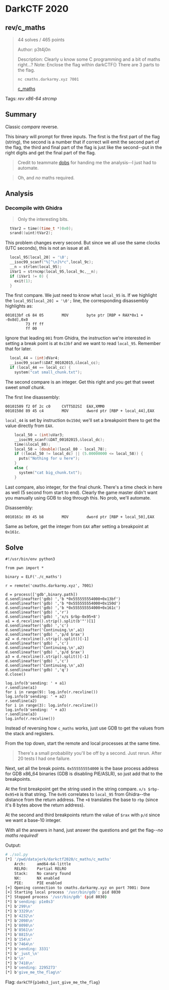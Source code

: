 # DarkCTF 2020

## rev/c_maths

> 44 solves / 465 points
>
> Author: p3t4j0n
>
> Description: Clearly u know some C programming and a bit of maths right...? Note: Enclose the flag within darkCTF{} There are 3 parts to the flag.
>
> `nc cmaths.darkarmy.xyz 7001`
>  
> [c_maths](c_maths)

Tags: _rev_ _x86-64_ _strcmp_


## Summary

Classic _compare_ reverse.

This binary will prompt for three inputs.  The first is the first part of the flag (string), the second is a number that if correct will emit the second part of the flag, the third and final part of the flag is just like the second--put in the right digits and get the final part of the flag.

> Credit to teammate [dobs](https://github.com/dobsonj/ctf/tree/master/writeups) for handing me the analysis--I just had to automate.

> Oh, and _no_ maths required.


## Analysis

### Decompile with Ghidra

> Only the interesting bits.

```c
  tVar2 = time((time_t *)0x0);
  srand((uint)tVar2);
```

This problem changes every second.  But since we all use the same clocks (UTC seconds), this is not an issue at all.

```c
  local_95[local_20] = '\0';
  __isoc99_scanf("%[^\n]%*c",local_9c);
  __n = strlen(local_95);
  iVar1 = strncmp(local_95,local_9c,__n);
  if (iVar1 != 0) {
    exit(1);
  }
```

The first compare.  We just need to know what `local_95` is.  If we highlight the `local_95[local_20] = '\0';` line, the corresponding disassembly highlights as:

```
001013bf c6 84 05        MOV        byte ptr [RBP + RAX*0x1 + -0x8d],0x0
         73 ff ff 
         ff 00
```

Ignore that leading `001` from Ghidra, the instruction we're interested in setting a break point is at `0x13bf` and we want to read `local_95`.  Remember that for later.


```c
  local_44 = (int)dVar4;
  __isoc99_scanf(&DAT_00102015,&local_cc);
  if (local_44 == local_cc) {
    system("cat small_chunk.txt");
```

The second compare is an integer.  Get this right and you get that sweet sweet _small chunk_.

The first line disassembly:

```
00101509 f2 0f 2c c0     CVTTSD2SI  EAX,XMM0
0010150d 89 45 c4        MOV        dword ptr [RBP + local_44],EAX
```

`local_44` is set by instruction `0x150d`; we'll set a breakpoint there to get the value directly from `EAX`.


```c
    local_50 = (int)uVar3;
    __isoc99_scanf(&DAT_00102015,&local_dc);
    time(&local_80);
    local_58 = (double)(local_80 - local_78);
    if ((local_50 != local_dc) || (5.00000000 <= local_58)) {
      puts("Nothing for u here");
    }
    else {
      system("cat big_chunk.txt");
    }
```

Last compare, also integer, for the final chunk.  There's a time check in here as well (5 second from start to end).  Clearly the game master didn't want you manually using GDB to slog through this.  No prob, we'll automate.

Disassembly:

```
0010161c 89 45 b8        MOV        dword ptr [RBP + local_50],EAX
```

Same as before, get the integer from `EAX` after setting a breakpoint at `0x161c`.


## Solve

```
#!/usr/bin/env python3

from pwn import *

binary = ELF('./c_maths')

r = remote('cmaths.darkarmy.xyz', 7001)

d = process(['gdb',binary.path])
d.sendlineafter('gdb) ','b *0x555555554000+0x13bf')
d.sendlineafter('gdb) ','b *0x555555554000+0x150d')
d.sendlineafter('gdb) ','b *0x555555554000+0x161c')
d.sendlineafter('gdb) ','r')
d.sendlineafter('gdb) ','x/s $rbp-0x95+8')
a1 = d.recvline().strip().split(b'"')[1]
d.sendlineafter('gdb) ','c')
d.sendlineafter('Continuing.\n',a1)
d.sendlineafter('gdb) ','p/d $rax')
a2 = d.recvline().strip().split()[-1]
d.sendlineafter('gdb) ','c')
d.sendlineafter('Continuing.\n',a2)
d.sendlineafter('gdb) ','p/d $rax')
a3 = d.recvline().strip().split()[-1]
d.sendlineafter('gdb) ','c')
d.sendlineafter('Continuing.\n',a3)
d.sendlineafter('gdb) ','q')
d.close()

log.info(b'sending: ' + a1)
r.sendline(a1)
for i in range(9): log.info(r.recvline())
log.info(b'sending: ' + a2)
r.sendline(a2)
for i in range(3): log.info(r.recvline())
log.info(b'sending: ' + a3)
r.sendline(a3)
log.info(r.recvline())
```

Instead of reversing how `c_maths` works, just use GDB to get the values from the stack and registers.

From the top down, start the remote and local processes at the same time.

> There's a small probability you'll be off by a second.  Just rerun.  After 20 tests I had one failure.

Next, set all the break points.  `0x555555554000` is the base process address for GDB x86_64 binaries (GDB is disabling PIE/ASLR), so just add that to the breakpoints.

At the first breakpoint get the string used in the string compare.  `x/s $rbp-0x95+8` is that string.  The `0x95` correlates to `local_95` from Ghidra--the distance from the return address.  The `+8` translates the base to `rbp` (since it's 8 bytes above the return address).

At the second and third breakpoints return the value of `$rax` with `p/d` since we want a base-10 integer.

With all the answers in hand, just answer the questions and get the flag--_no maths required!_

Output:

```bash
# ./sol.py
[*] '/pwd/datajerk/darkctf2020/c_maths/c_maths'
    Arch:     amd64-64-little
    RELRO:    Partial RELRO
    Stack:    No canary found
    NX:       NX enabled
    PIE:      PIE enabled
[+] Opening connection to cmaths.darkarmy.xyz on port 7001: Done
[+] Starting local process '/usr/bin/gdb': pid 8030
[*] Stopped process '/usr/bin/gdb' (pid 8030)
[*] b'sending: p1e8s3'
[*] b'299\n'
[*] b'3329\n'
[*] b'4232\n'
[*] b'2098\n'
[*] b'8098\n'
[*] b'8561\n'
[*] b'8815\n'
[*] b'154\n'
[*] b'7464\n'
[*] b'sending: 3331'
[*] b'_just_\n'
[*] b'\n'
[*] b'7418\n'
[*] b'sending: 2295273'
[*] b'give_me_the_flag\n'
```

Flag: `darkCTF{p1e8s3_just_give_me_the_flag}`